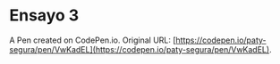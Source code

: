 # Ensayo 3

A Pen created on CodePen.io. Original URL: [https://codepen.io/paty-segura/pen/VwKadEL](https://codepen.io/paty-segura/pen/VwKadEL).


